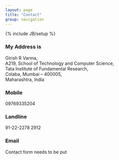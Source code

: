```yaml
---
layout: page
title: "Contact"
group: navigation
---
```

{% include JB/setup %}

### My Address is

Girish R Varma,  
A219, School of Technology and Computer Science,  
Tata Institute of Fundamental Research,  
Colaba, Mumbai &#8211; 400005,  
Maharashtra, India

### Mobile

09769335204

### Landline

91-22-2278 2912

### Email

Contact form needs to be put



